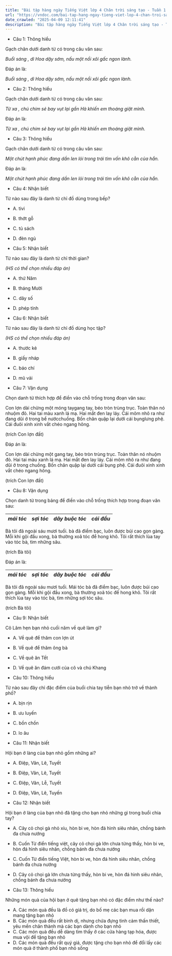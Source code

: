 ```yaml
---
title: "Bài tập hàng ngày Tiếng Việt lớp 4 Chân trời sáng tạo - Tuần 1 - Thứ 3 gồm các câu hỏi tổng hợp nội dung Đọc hiểu văn bản và Luyện từ và câu được học ở Tuần 1 trong chương trình Tiếng Việt lớp 4 Tập 1 Chân trời sáng tạo."
url: "https://vndoc.com/bai-tap-hang-ngay-tieng-viet-lop-4-chan-troi-sang-tao-tuan-1-thu-3-326732"
date_crawled: "2025-04-09 12:11:41"
description: "Bài tập hàng ngày Tiếng Việt lớp 4 Chân trời sáng tạo - Tuần 1 - Thứ 3 gồm các câu hỏi tổng hợp nội dung Đọc hiểu văn bản và Luyện từ và câu được học ở Tuần 1 trong chương trình Tiếng Việt lớp 4 Tập 1 Chân trời sáng tạo."
---
```


* Câu 1:  Thông hiểu

Gạch chân dưới danh từ có trong câu văn sau:

_Buổi sáng , dì Hoa dậy sớm, nấu một nồi xôi gấc ngon lành._

Đáp án là:

_Buổi sáng , dì Hoa dậy sớm, nấu một nồi xôi gấc ngon lành._

* Câu 2:  Thông hiểu

Gạch chân dưới danh từ có trong câu văn sau:

_Từ xa , chú chim sẻ bay vụt lại gần Hà khiến em thoáng giật mình._

Đáp án là:

_Từ xa , chú chim sẻ bay vụt lại gần Hà khiến em thoáng giật mình._

* Câu 3:  Thông hiểu

Gạch chân dưới danh từ có trong câu văn sau:

_Một chút hạnh phúc đang dần len lỏi trong trái tim vốn khô cằn của hắn._

Đáp án là:

_Một chút hạnh phúc đang dần len lỏi trong trái tim vốn khô cằn của hắn._

* Câu 4:  Nhận biết

Từ nào sau đây là danh từ chỉ đồ dùng trong bếp?

  * A. tivi 
  * B. thớt gỗ 
  * C. tủ sách 
  * D. đèn ngủ 



* Câu 5:  Nhận biết

Từ nào sau đây là danh từ chỉ thời gian?

_(HS có thể chọn nhiều đáp án)_

  * A. thứ Năm 
  * B. tháng Mười 
  * C. dãy số 
  * D. phép tính 



* Câu 6:  Nhận biết

Từ nào sau đây là danh từ chỉ đồ dùng học tập?

_(HS có thể chọn nhiều đáp án)_

  * A. thước kẻ 
  * B. giấy nháp 
  * C. báo chí 
  * D. mũ vải 



* Câu 7:  Vận dụng

Chọn danh từ thích hợp để điền vào chỗ trống trong đoạn văn sau:

Con lợn dài chừng một móng taygang tay, béo tròn trùng trục. Toàn thân nó nhuộm đỏ. Hai tai màu xanh lá mạ. Hai mắt đen lay láy. Cái mõm nhô ra như đang dũi ở trong bể nướcchuồng. Bốn chân quập lại dưới cái bụnglưng phệ. Cái đuôi xinh xinh vắt chéo ngang hông.

(trích Con lợn đất)

Đáp án là:

Con lợn dài chừng một gang tay, béo tròn trùng trục. Toàn thân nó nhuộm đỏ. Hai tai màu xanh lá mạ. Hai mắt đen lay láy. Cái mõm nhô ra như đang dũi ở trong chuồng. Bốn chân quập lại dưới cái bụng phệ. Cái đuôi xinh xinh vắt chéo ngang hông.

(trích Con lợn đất)

* Câu 8:  Vận dụng

Chọn danh từ trong bảng để điền vào chỗ trống thích hợp trong đoạn văn sau:

_mái tóc_|  _sợi tóc_|  _dây buộc tóc_|  _cái đầu_  
---|---|---|---  
  
Bà tôi đã ngoài sáu mươi tuổi.  bà đã điểm bạc, luôn được búi cao gọn gàng. Mỗi khi gội đầu xong, bà thường xoã tóc để hong khô. Tôi rất thích lùa tay vào tóc bà, tìm những  sâu.

(trích Bà tôi)

Đáp án là:

_mái tóc_|  _sợi tóc_|  _dây buộc tóc_|  _cái đầu_  
---|---|---|---  
  
Bà tôi đã ngoài sáu mươi tuổi. Mái tóc bà đã điểm bạc, luôn được búi cao gọn gàng. Mỗi khi gội đầu xong, bà thường xoã tóc để hong khô. Tôi rất thích lùa tay vào tóc bà, tìm những sợi tóc sâu.

(trích Bà tôi)

* Câu 9:  Nhận biết

Cô Lâm hẹn bạn nhỏ cuối năm về quê làm gì?

  * A. Về quê để thăm con lợn út 
  * B. Về quê để thăm ông bà 
  * C. Về quê ăn Tết 
  * D. Về quê ăn đám cưới của cô và chú Khang 



* Câu 10:  Thông hiểu

Từ nào sau đây chỉ đặc điểm của buổi chia tay tiễn bạn nhỏ trở về thành phố?

  * A. bịn rịn 
  * B. ưu luyến 
  * C. bồn chồn 
  * D. lo âu 



* Câu 11:  Nhận biết

Hội bạn ở làng của bạn nhỏ gồm những ai?

  * A. Điệp, Văn, Lê, Tuyết 
  * B. Điệp, Vân, Lê, Tuyết 
  * C. Điệp, Vân, Lễ, Tuyết 
  * D. Điệp, Văn, Lê, Tuyến 



* Câu 12:  Nhận biết

Hội bạn ở làng của bạn nhỏ đã tặng cho bạn nhỏ những gì trong buổi chia tay?

  * A. Cây cỏ chọi gà nhỏ xíu, hòn bi ve, hòn đá hình siêu nhân, chồng bánh đa chưa nướng 
  * B. Cuốn Từ điển tiếng việt, cây cỏ chọi gà lớn chưa từng thấy, hòn bi ve, hòn đá hình siêu nhân, chồng bánh đa chưa nướng 
  * C. Cuốn Từ điển tiếng Việt, hòn bi ve, hòn đá hình siêu nhân, chồng bánh đa chưa nướng 
  * D. Cây cỏ chọi gà lớn chưa từng thấy, hòn bi ve, hòn đá hình siêu nhân, chồng bánh đa chưa nướng 



* Câu 13:  Thông hiểu

Những món quà của hội bạn ở quê tặng bạn nhỏ có đặc điểm như thế nào?

  * A. Các món quà đều là đồ có giá trị, do bố mẹ các bạn mua rồi dặn mang tặng bạn nhỏ 
  * B. Các món quà đều rất bình dị, nhưng chứa đựng tình cảm thấn thiết, yêu mến chân thành mà các bạn dành cho bạn nhỏ 
  * C. Các món quà đều dễ dàng tìm thấy ở các cửa hàng tạp hóa, được mua vội để tặng bạn nhỏ 
  * D. Các món quà đều rất quý giá, được tặng cho bạn nhỏ để đổi lấy các món quà ở thành phố bạn nhỏ sống 


